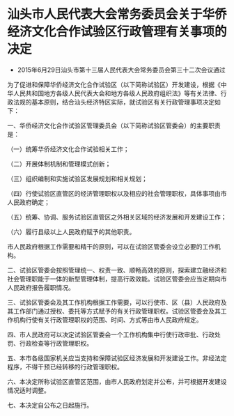# 汕头市人民代表大会常务委员会关于华侨经济文化合作试验区行政管理有关事项的决定

- 2015年6月29日汕头市第十三届人民代表大会常务委员会第三十二次会议通过

<!-- INFO END -->

为了促进和保障华侨经济文化合作试验区（以下简称试验区）开发建设，根据《中华人民共和国地方各级人民代表大会和地方各级人民政府组织法》等有关法律、行政法规的基本原则，结合汕头经济特区实际，就试验区有关行政管理事项决定如下：

一、华侨经济文化合作试验区管理委员会（以下简称试验区管委会）的主要职责是：

（一）统筹华侨经济文化合作试验相关工作；

（二）开展体制机制和管理模式创新；

（三）组织编制和实施试验区发展规划和相关规划；

（四）行使试验区直管区的经济管理职权以及相应的社会管理职权，具体事项由市人民政府确定；

（五）统筹、协调、服务试验区直管区之外相关区域的经济发展和开发建设工作；

（六）履行县级以上人民政府赋予的其他职责。

市人民政府根据工作需要和精干的原则，可以在试验区管委会设立必要的工作机构。

二、试验区管委会按照管理统一、权责一致、顺畅高效的原则，探索建立融经济和社会管理职能于一体的新型管理体制，提高行政效能。试验区管委会应当定期向市人民政府报告履职情况。

三、试验区管委会及其工作机构根据工作需要，可以行使市、区（县）人民政府及其工作部门通过授权、委托等方式赋予的有关行政管理职权。试验区管委会及其工作机构行使有关行政管理职权的范围、时间、方式等由市人民政府规定。

四、市人民政府可以决定试验区管委会一个工作机构集中行使行政审批、行政处罚、行政检查等行政管理职权。

五、本市各级国家机关应当支持和保障试验区经济发展和开发建设工作。非经法定程序，不得干预已经转移的行政管理职权。

六、本决定所称试验区直管区范围，由市人民政府划定并公布，并可根据开发建设情况适时调整。

七、本决定自公布之日起施行。
